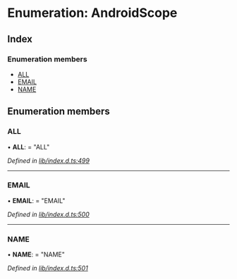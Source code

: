 
# Enumeration: AndroidScope

## Index

### Enumeration members

* [ALL](_lib_index_d_.androidscope.md#all)
* [EMAIL](_lib_index_d_.androidscope.md#email)
* [NAME](_lib_index_d_.androidscope.md#name)

## Enumeration members

###  ALL

• **ALL**: = "ALL"

*Defined in [lib/index.d.ts:499](../../index.d.ts#L499)*

___

###  EMAIL

• **EMAIL**: = "EMAIL"

*Defined in [lib/index.d.ts:500](../../index.d.ts#L500)*

___

###  NAME

• **NAME**: = "NAME"

*Defined in [lib/index.d.ts:501](../../index.d.ts#L501)*
